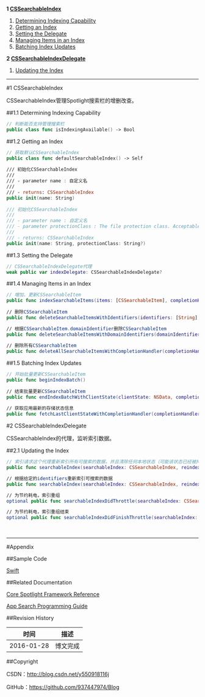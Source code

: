 **1 [CSSearchableIndex](#1)**

1. [Determining Indexing Capability](#1.1)
2. [Getting an Index](#1.2)
3. [Setting the Delegate](#1.3)
4. [Managing Items in an Index](#1.4)
5. [Batching Index Updates](#1.5)

**2 [CSSearchableIndexDelegate](#2)**

1. [Updating the Index](#2.1)

----

#1 CSSearchableIndex

CSSearchableIndex管理Spotlight搜索栏的增删改查。

##1.1 Determining Indexing Capability

```swift
// 判断能否支持管理搜索栏
public class func isIndexingAvailable() -> Bool
```

##1.2 Getting an Index

```swift
// 获取默认CSSearchableIndex
public class func defaultSearchableIndex() -> Self
    
/// 初始化CSSearchableIndex
///
/// - parameter name : 自定义名
///
/// - returns: CSSearchableIndex
public init(name: String)
    
/// 初始化CSSearchableIndex
///
/// - parameter name : 自定义名
/// - parameter protectionClass : The file protection class. Acceptable values are NSFileProtectionNone, NSFileProtectionComplete, NSFileProtectionCompleteUnlessOpen, or NSFileProtectionCompleteUntilFirstUserAuthentication.
///
/// - returns: CSSearchableIndex
public init(name: String, protectionClass: String?)
```

##1.3 Setting the Delegate

```swift
// CSSearchableIndexDelegate代理
weak public var indexDelegate: CSSearchableIndexDelegate?
```

##1.4 Managing Items in an Index

```swift
// 增加、更新CSSearchableItem
public func indexSearchableItems(items: [CSSearchableItem], completionHandler: ((NSError?) -> Void)?)
    
// 删除CSSearchableItem
public func deleteSearchableItemsWithIdentifiers(identifiers: [String], completionHandler: ((NSError?) -> Void)?)

// 根据CSSearchableItem.domainIdentifier删除CSSearchableItem
public func deleteSearchableItemsWithDomainIdentifiers(domainIdentifiers: [String], completionHandler: ((NSError?) -> Void)?)
    
// 删除所有CSSearchableItem
public func deleteAllSearchableItemsWithCompletionHandler(completionHandler: ((NSError?) -> Void)?)
```

##1.5 Batching Index Updates

```swift
// 开始批量更新CSSearchableItem
public func beginIndexBatch()
    
// 结束批量更新CSSearchableItem
public func endIndexBatchWithClientState(clientState: NSData, completionHandler: ((NSError?) -> Void)?)
    
// 获取应用最新的存储状态信息
public func fetchLastClientStateWithCompletionHandler(completionHandler: (NSData?, NSError?) -> Void)
```
#2 CSSearchableIndexDelegate

CSSearchableIndex的代理，监听索引数据。

##2.1 Updating the Index

```swift
// 索引请求这个代理重新索引所有可搜索的数据，并且清除任何本地状态（可能该状态已经被持久化），因为索引已经丢失了。
public func searchableIndex(searchableIndex: CSSearchableIndex, reindexAllSearchableItemsWithAcknowledgementHandler acknowledgementHandler: () -> Void)

// 根据给定的identifiers重新索引可搜索的数据
public func searchableIndex(searchableIndex: CSSearchableIndex, reindexSearchableItemsWithIdentifiers identifiers: [String], acknowledgementHandler: () -> Void)

// 为节约耗电，索引重组
optional public func searchableIndexDidThrottle(searchableIndex: CSSearchableIndex)

// 为节约耗电，索引重组结束
optional public func searchableIndexDidFinishThrottle(searchableIndex: CSSearchableIndex)
```

&#160;

----

#Appendix

##Sample Code

[Swift](https://github.com/937447974/Swift)

##Related Documentation

[Core Spotlight Framework Reference](https://developer.apple.com/library/ios/documentation/CoreSpotlight/Reference/CoreSpotlight_Framework/index.html)

[App Search Programming Guide](https://developer.apple.com/library/ios/documentation/General/Conceptual/AppSearch/index.html)

##Revision History

| 时间 | 描述 |
| ---- | ---- |
| 2016-01-28 | 博文完成 |

##Copyright

CSDN：http://blog.csdn.net/y550918116j

GitHub：https://github.com/937447974/Blog